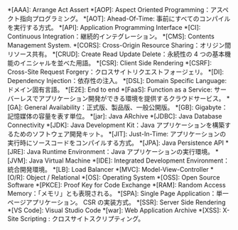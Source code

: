 <!-- textlint-disable ja-technical-writing/ja-no-mixed-period,ja-technical-writing/sentence-length -->

<!-- markdownlint-disable-file MD041 CMD001 -->
<!-- 省略語の用語集として使用します。 -->
*[AAA]: Arrange Act Assert
*[AOP]: Aspect Oriented Programming：アスペクト指向プログラミング。
*[AOT]: Ahead-Of-Time: 事前にすべてのコンパイルを実行する方式。
*[API]: Application Programming Interface
*[CI]: Continuous Integration：継続的インテグレーション。
*[CMS]: Contents Management System.
*[CORS]: Cross-Origin Resource Sharing：オリジン間リソース共有。
*[CRUD]: Create Read Update Delete：永続性の 4 つの基本機能のイニシャルを並べた用語。
*[CSR]: Client Side Rendering
*[CSRF]: Cross-Site Request Forgery：クロスサイトリクエストフォージェリ。
*[DI]: Dependency Injection：依存性の注入。
*[DSL]: Domain Specific Language: ドメイン固有言語。
*[E2E]: End to end
*[FaaS]: Function as a Service: サーバーレスでアプリケーション開発ができる環境を提供するクラウドサービス。
*[GA]: General Availability：正式版、製品版、一般公開版。
*[GB]: Gigabyte：記憶媒体の容量を表す単位。
*[jar]: Java ARchive
*[JDBC]: Java Database Connectivity
*[JDK]: Java Development Kit：Java アプリケーションを構築するためのソフトウェア開発キット。
*[JIT]: Just-In-Time: アプリケーションの実行時にソースコードをコンパイルする方式。
*[JPA]: Java Persistence API
*[JRE]: Java Runtime Environment：Java アプリケーションの実行環境。
*[JVM]: Java Virtual Machine
*[IDE]: Integrated Development Environment：統合開発環境。
*[LB]: Load Balancer
*[MVC]: Model-View-Controller
*[O/R]: Object / Relational
*[OS]: Operating System
*[OSS]: Open Source Software
*[PKCE]: Proof Key for Code Exchange
*[RAM]: Random Access Memory：「メモリ」とも表現される。
*[SPA]: Single Page Application：単一ページアプリケーション。 CSR の実装方式。
*[SSR]: Server Side Rendering
*[VS Code]: Visual Studio Code
*[war]: Web Application Archive
*[XSS]: X-Site Scripting : クロスサイトスクリプティング。

<!-- textlint-enable ja-technical-writing/ja-no-mixed-period,ja-technical-writing/sentence-length -->
